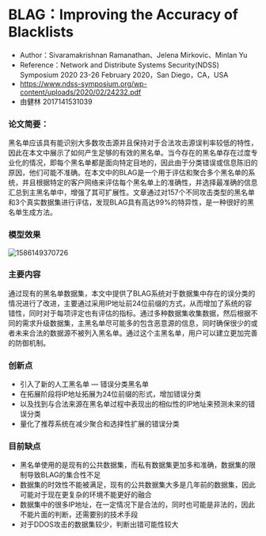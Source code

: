 # BLAG：Improving the Accuracy of Blacklists

- Author：Sivaramakrishnan Ramanathan、Jelena Mirkovic、Minlan Yu
- Reference：Network and Distribute Systems Security(NDSS) Symposium 2020 23-26 February 2020，San Diego，CA，USA
-  https://www.ndss-symposium.org/wp-content/uploads/2020/02/24232.pdf 
-  由健林 2017141531039



### 论文简要：

​        黑名单应该具有能识别大多数攻击源并且保持对于合法攻击源误判率较低的特性，因此在本文中展示了如何产生足够的有效的黑名单。当今存在的黑名单存在过度专业化的情况，即每个黑名单都是面向特定目地的，因此由于分类错误或信息陈旧的原因，他们可能不准确。在本文中的BLAG是一个用于评估和聚合多个黑名单的系统，并且根据特定的客户网络来评估每个黑名单上的准确性，并选择最准确的信息汇总到主黑名单中，增强了其可扩展性。文章通过对157个不同攻击类型的黑名单和3个真实数据集进行评估，发现BLAG具有高达99%的特异性，是一种很好的黑名单生成方法。

### 模型效果

![1586149370726](https://s1.ax1x.com/2020/04/25/Jyekee.png)

### 主要内容

​        通过现有的黑名单数据集，本文中提供了BLAG系统对于数据集中存在的误分类的情况进行了改进，主要通过采用IP地址前24位前缀的方式，从而增加了系统的容错性，同时对于每项评定也有评估的指标。通过多种数据集收集数据，然后根据不同的需求升级数据集，主黑名单尽可能多的包含恶意源的信息，同时确保很少的或者未来合法的数据源不被列入黑名单。通过这个主黑名单，用户可以建立更加完善的防御机制。

### 创新点

- 引入了新的人工黑名单 — 错误分类黑名单
- 在拓展阶段将IP地址拓展为24位前缀的形式，增加错误分类
- 以及找到与合法来源在黑名单过程中表现出的相似性的IP地址来预测未来的错误分类
- 量化了推荐系统在减少聚合和选择性扩展的错误分类



### 目前缺点

- 黑名单使用的是现有的公共数据集，而私有数据集更加多和准确，数据集的限制导致BLAG的集合性不足
- 数据集的时效性不能被满足，现有的公共数据集大多是几年前的数据集，因此可能对于现在更复杂的环境不能更好的融合
- 数据集中的很多IP地址，在一定情况下是合法的，同时也可能是非法的，因此不能片面的判断，还需要别的技术手段
- 对于DDOS攻击的数据集较少，判断出错可能性较大

